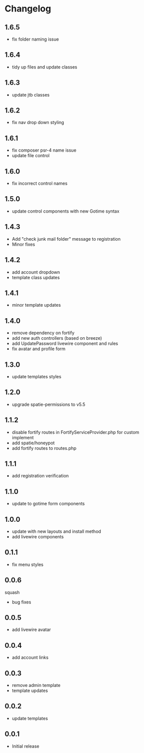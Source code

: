 # Changelog

## 1.6.5
- fix folder naming issue

## 1.6.4
- tidy up files and update classes

## 1.6.3
- update jtb classes

## 1.6.2
- fix nav drop down styling

## 1.6.1
- fix composer psr-4 name issue
- update file control

## 1.6.0
- fix incorrect control names

## 1.5.0
- update control components with new Gotime syntax

## 1.4.3
- Add "check junk mail folder" message to registration
- Minor fixes

## 1.4.2
- add account dropdown
- template class updates

## 1.4.1
- minor template updates

## 1.4.0
- remove dependency on fortify
- add new auth controllers (based on breeze)
- add UpdatePassword livewire component and rules
- fix avatar and profile form

## 1.3.0
- update templates styles

## 1.2.0
- upgrade spatie-permissions to v5.5

## 1.1.2
- disable fortify routes in FortifyServiceProvider.php for custom implement
- add spatie/honeypot
- add fortify routes to routes.php

## 1.1.1
- add registration verification

## 1.1.0
- update to gotime form components

## 1.0.0
- update with new layouts and install method
- add livewire components

## 0.1.1
- fix menu styles

## 0.0.6
squash
- bug fixes

## 0.0.5
- add livewire avatar

## 0.0.4
- add account links

## 0.0.3
- remove admin template
- template updates

## 0.0.2
- update templates

## 0.0.1
-   Initial release
